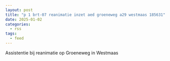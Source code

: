 ```yaml
---
layout: post
title: "p 1 brt-07 reanimatie inzet aed groeneweg a29 westmaas 185631"
date: 2025-01-02
categories: 
  - rss
tags: 
  - feed
---
```


Assistentie bij reanimatie op Groeneweg in Westmaas
